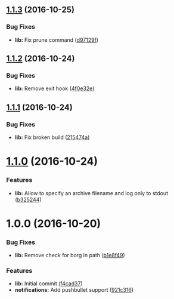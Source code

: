 <a name="1.1.3"></a>
## [1.1.3](https://github.com/vesparny/borgjs/compare/1.1.2...v1.1.3) (2016-10-25)


### Bug Fixes

* **lib:** Fix prune command ([d97129f](https://github.com/vesparny/borgjs/commit/d97129f))



<a name="1.1.2"></a>
## [1.1.2](https://github.com/vesparny/borgjs/compare/1.1.1...v1.1.2) (2016-10-24)


### Bug Fixes

* **lib:** Remove exit hook ([4f0e32e](https://github.com/vesparny/borgjs/commit/4f0e32e))



<a name="1.1.1"></a>
## [1.1.1](https://github.com/vesparny/borgjs/compare/1.1.0...v1.1.1) (2016-10-24)


### Bug Fixes

* **lib:** Fix broken build ([215474a](https://github.com/vesparny/borgjs/commit/215474a))



<a name="1.1.0"></a>
# [1.1.0](https://github.com/vesparny/borgjs/compare/1.0.0...v1.1.0) (2016-10-24)


### Features

* **lib:** Allow to specify an archive filename and log only to stdout ([b325244](https://github.com/vesparny/borgjs/commit/b325244))



<a name="1.0.0"></a>
# 1.0.0 (2016-10-20)


### Bug Fixes

* **lib:** Remove check for borg in path ([b1e8f49](https://github.com/vesparny/borgjs/commit/b1e8f49))


### Features

* **lib:** Initial commit ([f4cad37](https://github.com/vesparny/borgjs/commit/f4cad37))
* **notifications:** Add pushbullet support ([921c316](https://github.com/vesparny/borgjs/commit/921c316))
